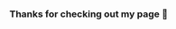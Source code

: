### Thanks for checking out my page 👋

<!--
**coreyg1215/coreyg1215** is a ✨ _special_ ✨ repository because its `README.md` (this file) appears on your GitHub profile.

Here are some ideas to get you started:

- 🔭 I’m currently working on Level up in tech program
- 🌱 I’m currently learning AWS
- 👯 I’m looking to collaborate on cloud computing
- 🤔 I’m looking for help with anything related to this that can help me grow in this feild
- 💬 Ask me about ...
- 📫 How to reach me: ...
- 😄 Pronouns: ...
- ⚡ Fun fact: ...
-->
